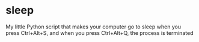 # sleep
My little Python script that makes your computer go to sleep when you press Ctrl+Alt+S, and when you press Ctrl+Alt+Q, the process is terminated
